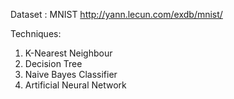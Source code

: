 Dataset : MNIST
http://yann.lecun.com/exdb/mnist/

Techniques:
1. K-Nearest Neighbour
2. Decision Tree
3. Naive Bayes Classifier
4. Artificial Neural Network
